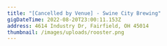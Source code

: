 ```yaml
---
title: "[Cancelled by Venue] - Swine City Brewing"
gigDateTime: 2022-08-20T23:00:11.153Z
address: 4614 Industry Dr, Fairfield, OH 45014
thumbnail: /images/uploads/rooster.png
---
```

